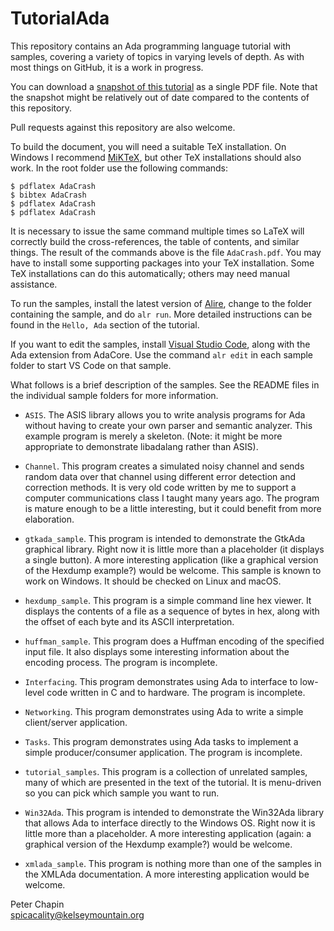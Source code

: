 TutorialAda
===========

This repository contains an Ada programming language tutorial with samples, covering a variety
of topics in varying levels of depth. As with most things on GitHub, it is a work in progress.

You can download a [snapshot of this tutorial](http://www.pchapin.org/Ada/AdaCrash.pdf) as a
single PDF file. Note that the snapshot might be relatively out of date compared to the contents
of this repository.

Pull requests against this repository are also welcome.

To build the document, you will need a suitable TeX installation. On Windows I recommend
[MiKTeX](https://miktex.org/), but other TeX installations should also work. In the root folder
use the following commands:

    $ pdflatex AdaCrash
    $ bibtex AdaCrash
    $ pdflatex AdaCrash
    $ pdflatex AdaCrash

It is necessary to issue the same command multiple times so LaTeX will correctly build the
cross-references, the table of contents, and similar things. The result of the commands above is
the file `AdaCrash.pdf`. You may have to install some supporting packages into your TeX
installation. Some TeX installations can do this automatically; others may need manual
assistance.

To run the samples, install the latest version of [Alire](https://alire.ada.dev/), change to the
folder containing the sample, and do `alr run`. More detailed instructions can be found in the
`Hello, Ada` section of the tutorial.

If you want to edit the samples, install [Visual Studio Code](https://code.visualstudio.com/),
along with the Ada extension from AdaCore. Use the command `alr edit` in each sample folder to
start VS Code on that sample.

What follows is a brief description of the samples. See the README files in the individual
sample folders for more information.

* `ASIS`. The ASIS library allows you to write analysis programs for Ada without having to
  create your own parser and semantic analyzer. This example program is merely a skeleton.
  (Note: it might be more appropriate to demonstrate libadalang rather than ASIS).
  
* `Channel`. This program creates a simulated noisy channel and sends random data over that
  channel using different error detection and correction methods. It is very old code written by
  me to support a computer communications class I taught many years ago. The program is mature
  enough to be a little interesting, but it could benefit from more elaboration.
  
* `gtkada_sample`. This program is intended to demonstrate the GtkAda graphical library. Right
  now it is little more than a placeholder (it displays a single button). A more interesting
  application (like a graphical version of the Hexdump example?) would be welcome. This
  sample is known to work on Windows. It should be checked on Linux and macOS.

* `hexdump_sample`. This program is a simple command line hex viewer. It displays the contents
  of a file as a sequence of bytes in hex, along with the offset of each byte and its ASCII
  interpretation.
  
* `huffman_sample`. This program does a Huffman encoding of the specified input file. It also
  displays some interesting information about the encoding process. The program is incomplete.

* `Interfacing`. This program demonstrates using Ada to interface to low-level code written in C
  and to hardware. The program is incomplete.

* `Networking`. This program demonstrates using Ada to write a simple client/server application.

* `Tasks`. This program demonstrates using Ada tasks to implement a simple producer/consumer
  application. The program is incomplete.
  
* `tutorial_samples`. This program is a collection of unrelated samples, many of which are
  presented in the text of the tutorial. It is menu-driven so you can pick which sample you want
  to run.

* `Win32Ada`. This program is intended to demonstrate the Win32Ada library that allows Ada to
  interface directly to the Windows OS. Right now it is little more than a placeholder. A more
  interesting application (again: a graphical version of the Hexdump example?) would be welcome.
  
* `xmlada_sample`. This program is nothing more than one of the samples in the XMLAda
  documentation. A more interesting application would be welcome.


Peter Chapin  
spicacality@kelseymountain.org  
